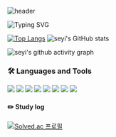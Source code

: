 <!--
**seyi103/seyi103** is a ✨ _special_ ✨ repository because its `README.md` (this file) appears on your GitHub profile.

Here are some ideas to get you started:

- 🔭 I’m currently working on ...
- 🌱 I’m currently learning ...
- 👯 I’m looking to collaborate on ...
- 🤔 I’m looking for help with ...
- 💬 Ask me about ...
- 📫 How to reach me: ...
- 😄 Pronouns: ...
- ⚡ Fun fact: ...
<a href="(https://github.com/seyi103"><img align="center" style="height:180px" src="https://github-readme-stats.vercel.app/api?username=seyi103&show_icons=true&include_all_commits=true&theme=nord&hide_border=true" alt="SOKURI's github stats" /></a>
<a href="https://github.com/seyi103"><img align="center" style="height:180px" src="https://github-readme-stats.vercel.app/api/top-langs/?username=seyi103&layout=compact&theme=nord&hide_border=true" /></a> 

<a href="(https://github.com/seyi103)">
  <img src="https://github-readme-stats.vercel.app/api/top-langs/?username=seyi103&exclude_repo=dkssud8150.github.io&layout=compact&theme=tokyonight" />
</a>
<a href="(https://github.com/seyi103)">
  <img src="https://github-readme-stats.vercel.app/api?username=seyi103&theme=tokyonight&show_icons=true" width="42%" />
</a>
-->
![header](https://capsule-render.vercel.app/api?type=waving&text=🐧🐧🐧&height=150&color=87CEFA&fontColor=fff)



![Typing SVG](https://readme-typing-svg.herokuapp.com/?colorfffd&lines=Study+with+me?🐯🐧😆&font=Redressed&size=40&height=100)

[![Top Langs](https://github-readme-stats.vercel.app/api/top-langs/?username=seyi103&hide_progress=true)](https://github.com/seyi103/github-readme-stats)
![seyi's GitHub stats](https://github-readme-stats.vercel.app/api?username=seyi103&show_icons=true&theme=transparent)

![seyi's github activity graph](https://github-readme-activity-graph.cyclic.app/graph?username=seyi103&theme=dracula)

### 🛠 Languages and Tools

<img src="https://img.shields.io/badge/C-00ADD8?style=flat-square&logo=C&logoColor=white"/> </t>
<img src="https://img.shields.io/badge/C++-1E90FF?style=flat-square&logo=C++&logoColor=white"/>
<img src="https://img.shields.io/badge/Python-3776AB?style=flat-square&logo=Python&logoColor=white"/>
<img src="https://img.shields.io/badge/CSS3-1572B6?style=flat-square&logo=CSS3&logoColor=white"/> </t>
<img src="https://img.shields.io/badge/HTML5-E34F26?style=flat-square&logo=HTML5&logoColor=white"/> 
<img src="https://img.shields.io/badge/JavaScript-F7DF1E?style=flat-square&logo=JavaScript&logoColor=white"/>
<img src="https://img.shields.io/badge/Node.js-339933?style=flat-square&logo=Node.js&logoColor=white"/>
<img src="https://img.shields.io/badge/Linux-FCC624?style=flat-square&logo=Linux&logoColor=white"/>

#### :pencil2: Study log
[![Solved.ac 프로필](http://mazassumnida.wtf/api/v2/generate_badge?boj=seed14)](https://solved.ac/seed14)
